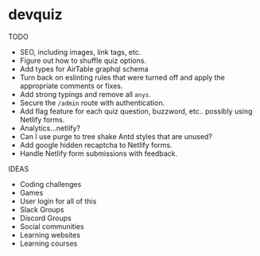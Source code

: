 # devquiz

TODO
- SEO, including images, link tags, etc.
- Figure out how to shuffle quiz options.
- Add types for AirTable graphql schema
- Turn back on eslinting rules that were turned off and apply the appropriate comments or fixes.
- Add strong typings and remove all `anys`.
- Secure the `/admin` route with authentication.
- Add flag feature for each quiz question, buzzword, etc.. possibly using Netlify forms.
- Analytics...netlify?
- Can I use purge to tree shake Antd styles that are unused?
- Add google hidden recaptcha to Netlify forms.
- Handle Netlify form submissions with feedback.

IDEAS
- Coding challenges
- Games
- User login for all of this
- Slack Groups
- Discord Groups
- Social communities
- Learning websites
- Learning courses